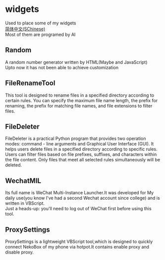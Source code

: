 # widgets
Used to place some of my widgets  
[简体中文(SChinese)](https://github.com/oierxjn/widgets/blob/main/README_zh.md)  
Most of them are programed by AI  
## Random
A random number generator written by HTML(Maybe and JavaScript)  
Upto now it has not been able to achieve customization  

## FileRenameTool
This tool is designed to rename files in a specified directory according to certain rules. You can specify the maximum file name length, the prefix for renaming, the prefix for matching file names, and file extensions to filter files.


## FileDeleter
FileDeleter is a practical Python program that provides two operation modes: command - line arguments and Graphical User Interface (GUI). It helps users delete files in a specified directory according to specific rules. Users can filter files based on file prefixes, suffixes, and characters within the file content. Only files that meet all selected rules simultaneously will be deleted.

## WechatMIL
Its full name is WeChat Multi-Instance Launcher.It was developed for My daily use(you know I've had a second Wechat account since college) and is written in VBScript.  
Just a heads-up: you'll need to log out of WeChat first before using this tool.

## ProxySettings
ProxySettings is a lightweight VBScript tool,which is designed to quickly connect NekoBox of my phone via hotpot.It contains enable proxy and disable proxy.
